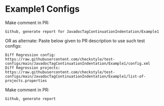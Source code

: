 # Example1 Configs
Make comment in PR:
```
Github, generate report for JavadocTagContinuationIndentation/Example1
```
OR as alternate:
Paste below given to PR description to use such test configs:
```
Diff Regression config: https://raw.githubusercontent.com/checkstyle/test-configs/main/JavadocTagContinuationIndentation/Example1/config.xml
Diff Regression projects: https://raw.githubusercontent.com/checkstyle/test-configs/main/JavadocTagContinuationIndentation/Example1/list-of-projects.properties
```
Make comment in PR:
```
Github, generate report
```
